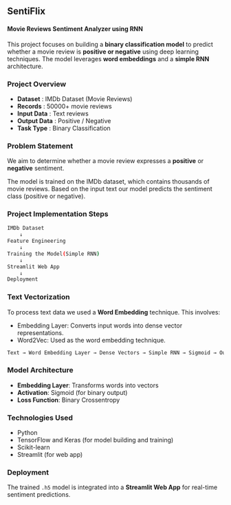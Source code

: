 ## SentiFlix 
#### Movie Reviews Sentiment Analyzer using RNN

This project focuses on building a **binary classification model** to predict whether a movie review is **positive or negative** using deep learning techniques. The model leverages **word embeddings** and a **simple RNN** architecture.

### Project Overview

* **Dataset** : IMDb Dataset (Movie Reviews)
* **Records** : 50000+ movie reviews
* **Input Data** : Text reviews
* **Output Data** : Positive / Negative
* **Task Type** : Binary Classification

### Problem Statement

We aim to determine whether a movie review expresses a **positive** or **negative** sentiment.

The model is trained on the IMDb dataset, which contains thousands of movie reviews. Based on the input text our model predicts the sentiment class (positive or negative).

### Project Implementation Steps

```bash
IMDb Dataset
    ↓
Feature Engineering
    ↓
Training the Model(Simple RNN)
    ↓
Streamlit Web App
    ↓
Deployment
```

### Text Vectorization

To process text data we used a **Word Embedding** technique. This involves:

* Embedding Layer: Converts input words into dense vector representations.
* Word2Vec: Used as the word embedding technique.

```txt
Text → Word Embedding Layer → Dense Vectors → Simple RNN → Sigmoid → Output
```

### Model Architecture

* **Embedding Layer**: Transforms words into vectors
* **Activation**: Sigmoid (for binary output)
* **Loss Function**: Binary Crossentropy

### Technologies Used

* Python
* TensorFlow and Keras (for model building and training)
* Scikit-learn
* Streamlit (for web app)

### Deployment

The trained `.h5` model is integrated into a **Streamlit Web App** for real-time sentiment predictions. 

